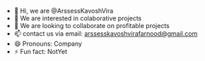 - 👋 Hi, we are @ArssessKavoshVira
- 👀 We are interested in colaborative projects
- 💞️ We are looking to collaborate on profitable projects
- 📫 contact us via email: arssesskavoshvirafarnood@gmail.com
- 😄 Pronouns: Company
- ⚡ Fun fact: NotYet

<!---
ArssessKavoshVira/ArssessKavoshVira is a ✨ special ✨ repository because its `README.md` (this file) appears on your GitHub profile.
You can click the Preview link to take a look at your changes.
--->
